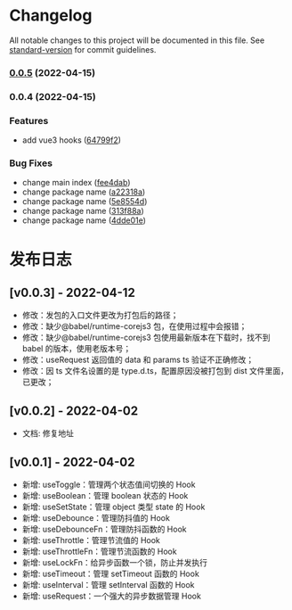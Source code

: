 # Changelog

All notable changes to this project will be documented in this file. See [standard-version](https://github.com/conventional-changelog/standard-version) for commit guidelines.

### [0.0.5](https://github.com/chicAboo/v3-mhooks/compare/v0.0.4...v0.0.5) (2022-04-15)

### 0.0.4 (2022-04-15)


### Features

* add vue3 hooks ([64799f2](https://github.com/chicAboo/v3-mhooks/commit/64799f268f77317a6fa75d6d917396673ffb97e6))


### Bug Fixes

* change main index ([fee4dab](https://github.com/chicAboo/v3-mhooks/commit/fee4dab16d7a8f55016e2282445ecfd5b2ce2d34))
* change package name ([a22318a](https://github.com/chicAboo/v3-mhooks/commit/a22318ab452c7c5ccba5c5ce861d5eb3963f3d52))
* change package name ([5e8554d](https://github.com/chicAboo/v3-mhooks/commit/5e8554dc438f27682793730dfe448896f944df4c))
* change package name ([313f88a](https://github.com/chicAboo/v3-mhooks/commit/313f88a44a62e862b59b6f6fcc2ed42525542ec2))
* change package name ([4dde01e](https://github.com/chicAboo/v3-mhooks/commit/4dde01e1ff017ba4967affb9fde3fd115eb1ec18))

# 发布日志

## [v0.0.3] - 2022-04-12

- 修改：发包的入口文件更改为打包后的路径；
- 修改：缺少@babel/runtime-corejs3 包，在使用过程中会报错；
- 修改：缺少@babel/runtime-corejs3 包使用最新版本在下载时，找不到 babel 的版本，使用老版本号；
- 修改：useRequest 返回值的 data 和 params ts 验证不正确修改；
- 修改：因 ts 文件名设置的是 type.d.ts，配置原因没被打包到 dist 文件里面，已更改；

## [v0.0.2] - 2022-04-02

- 文档: 修复地址

## [v0.0.1] - 2022-04-02

- 新增: useToggle：管理两个状态值间切换的 Hook
- 新增: useBoolean：管理 boolean 状态的 Hook
- 新增: useSetState：管理 object 类型 state 的 Hook
- 新增: useDebounce：管理防抖值的 Hook
- 新增: useDebounceFn：管理防抖函数的 Hook
- 新增: useThrottle：管理节流值的 Hook
- 新增: useThrottleFn：管理节流函数的 Hook
- 新增: useLockFn：给异步函数一个锁，防止并发执行
- 新增: useTimeout：管理 setTimeout 函数的 Hook
- 新增: useInterval：管理 setInterval 函数的 Hook
- 新增: useRequest：一个强大的异步数据管理 Hook

